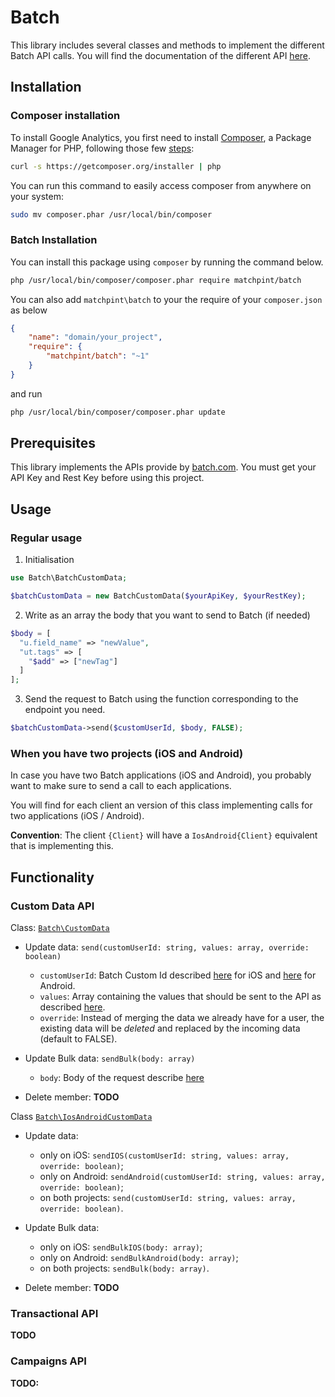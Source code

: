 # Batch

This library includes several classes and methods to implement the different Batch API calls. You will find the
documentation of the different API [here](https://batch.com/doc/api/prerequisites.html).

## Installation

### Composer installation

To install Google Analytics, you first need to install [Composer](http://getcomposer.org/), a Package Manager 
for PHP, following those few [steps](http://getcomposer.org/doc/00-intro.md#installation-nix):

```sh
curl -s https://getcomposer.org/installer | php
```

You can run this command to easily access composer from anywhere on your system:

```sh
sudo mv composer.phar /usr/local/bin/composer
```


### Batch Installation


You can install this package using `composer` by running the command below.

```bash
php /usr/local/bin/composer/composer.phar require matchpint/batch
```

You can also add `matchpint\batch` to your the require of your `composer.json` as below

```json
{
    "name": "domain/your_project",
    "require": {
        "matchpint/batch": "~1"
    }
}
```

and run

```bash
php /usr/local/bin/composer/composer.phar update
```


## Prerequisites

This library implements the APIs provide by [batch.com](https://batch.com/doc/api/prerequisites.html).
You must get your API Key and Rest Key before using this project.

## Usage

### Regular usage


 1. Initialisation

```php
use Batch\BatchCustomData;

$batchCustomData = new BatchCustomData($yourApiKey, $yourRestKey);
```


 2. Write as an array the body that you want to send to Batch (if needed)

```php
$body = [
  "u.field_name" => "newValue",
  "ut.tags" => [
    "$add" => ["newTag"]
  ]
];
```

 3. Send the request to Batch using the function corresponding to the endpoint you need.

 ```php
 $batchCustomData->send($customUserId, $body, FALSE);
 ```

 ### When you have two projects (iOS and Android)

 In case you have two Batch applications (iOS and Android), you probably want to make sure to send a call to each applications.

 You will find for each client an version of this class implementing calls for two applications (iOS / Android).

 __Convention__: The client `{Client}` will have a `IosAndroid{Client}` equivalent that is implementing this.


## Functionality

### Custom Data API

Class: [```Batch\CustomData```](https://github.com/MatchPint/batch/blob/master/src/Batch/CustomData.php)

 - Update data: `send(customUserId: string, values: array, override: boolean)`

    + `customUserId`: Batch Custom Id described [here](https://batch.com/doc/ios/custom-data/customid.html) for iOS and [here](https://batch.com/doc/android/custom-data/customid.html) for Android.
    + `values`: Array containing the values that should be sent to the API as described [here](https://batch.com/doc/api/custom-data-api/set-update.html#_post-data).
    + `override`: Instead of merging the data we already have for a user, the existing data will be *deleted* and replaced by the incoming data (default to FALSE).

 - Update Bulk data: `sendBulk(body: array)`

    + `body`: Body of the request describe [here](https://batch.com/doc/api/custom-data-api/set-update.html#_bulk-post-data)

 - Delete member: __TODO__

Class [```Batch\IosAndroidCustomData```](https://github.com/MatchPint/batch/blob/master/src/Batch/IosAndroidCustomData.php)

 - Update data:

    + only on iOS: `sendIOS(customUserId: string, values: array, override: boolean)`;
    + only on Android: `sendAndroid(customUserId: string, values: array, override: boolean)`;
    + on both projects: `send(customUserId: string, values: array, override: boolean)`.

 - Update Bulk data:

     + only on iOS: `sendBulkIOS(body: array)`;
     + only on Android: `sendBulkAndroid(body: array)`;
     + on both projects: `sendBulk(body: array)`.

 - Delete member: __TODO__

### Transactional API

__TODO__

### Campaigns API

__TODO:__
